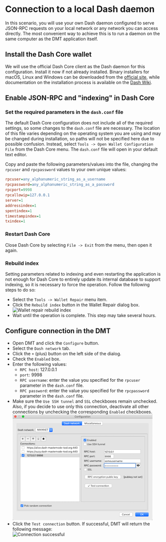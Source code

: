 # Connection to a local Dash daemon
In this scenario, you will use your own Dash daemon configured to serve JSON-RPC requests on your local network or any network you can access directly. The most convenient way to achieve this is to run a daemon on the same computer as the DMT application itself.

## Install the Dash Core wallet
We will use the official Dash Core client as the Dash daemon for this configuration. Install it now if not already installed. Binary installers for macOS, Linux and Windows can be downloaded from the [official site](https://www.dash.org/wallets), while documentation on the installation process is available on the [Dash Wiki](https://docs.dash.org/en/stable/wallets/dashcore/installation.html).

## Enable JSON-RPC and "indexing" in Dash Core
###  Set the required parameters in the `dash.conf` file
The default Dash Core configuration does not include all of the required settings, so some changes to the `dash.conf` file are necessary. The location of this file varies depending on the operating system you are using and may be changed during installation, so paths will not be specified here due to possible confusion. Instead, select `Tools -> Open Wallet Configuration File` from the Dash Core menu. The `dash.conf` file will open in your default text editor.

Copy and paste the following parameters/values into the file, changing the `rpcuser` and `rpcpassword` values to your own unique values:
```ini
rpcuser=any_alphanumeric_string_as_a_username
rpcpassword=any_alphanumeric_string_as_a_password
rpcport=9998
rpcallowip=127.0.0.1
server=1
addressindex=1
spentindex=1
timestampindex=1
txindex=1
```

### Restart Dash Core

Close Dash Core by selecting `File -> Exit` from the menu, then open it again.

### Rebuild index
Setting parameters related to indexing and even restarting the application is not enough for Dash Core to entirely update its internal database to support indexing, so it is necessary to force the operation. Follow the following steps to do so:

 * Select the `Tools -> Wallet Repair` menu item.
 * Click the `Rebuild index` button in the Wallet Repair dialog box.  
    ![Wallet repair rebuild index](img/dashqt-rebuild-index.png)
 * Wait until the operation is complete. This step may take several hours.

## Configure connection in the DMT
 * Open DMT and click the `Configure` button.
 * Select the `Dash network` tab.
 * Click the `+` (plus) button on the left side of the dialog.
 * Check the `Enabled` box.
 * Enter the following values:
   * `RPC host`: 127.0.0.1
   * `port`: 9998
   * `RPC username`: enter the value you specified for the `rpcuser` parameter in the `dash.conf` file.
   * `RPC password`: enter the value you specified for the `rpcpassword` parameter in the `dash.conf` file.
 * Make sure the `Use SSH tunnel` and `SSL` checkboxes remain unchecked. Also, if you decide to use only this connection, deactivate all other connections by unchecking the corresponding `Enabled` checkboxes.  
    ![Direct connection configuration window](img/dmt-config-dlg-conn-direct.png)
 * Click the `Test connection` button. If successful, DMT will return the following message:  
    ![Connection successful](img/dmt-conn-success.png)
